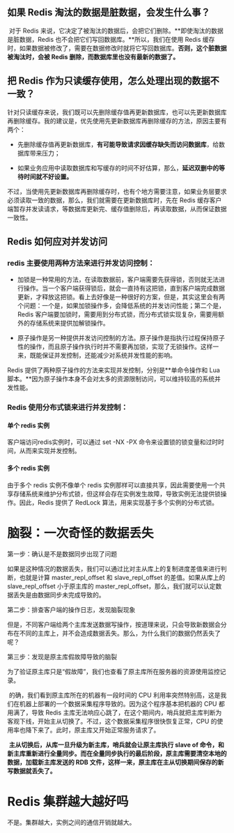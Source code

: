 ## 如果 Redis 淘汰的数据是脏数据，会发生什么事？

​	对于 Redis 来说，它决定了被淘汰的数据后，会把它们删除。**即使淘汰的数据是脏数据，Redis 也不会把它们写回数据库。**所以，我们在使用 Redis 缓存时，如果数据被修改了，需要在数据修改时就将它写回数据库。**否则，这个脏数据被淘汰时，会被 Redis 删除，而数据库里也没有最新的数据了。**



## 把 Redis 作为只读缓存使用，怎么处理出现的数据不一致？

针对只读缓存来说，我们既可以先删除缓存值再更新数据库，也可以先更新数据库再删除缓存。我的建议是，优先使用先更新数据库再删除缓存的方法，原因主要有两个：

- 先删除缓存值再更新数据库，**有可能导致请求因缓存缺失而访问数据库**，给数据库带来压力；

- 如果业务应用中读取数据库和写缓存的时间不好估算，那么，**延迟双删中的等待时间就不好设置。**

不过，当使用先更新数据库再删除缓存时，也有个地方需要注意，如果业务层要求必须读取一致的数据，那么，我们就需要在更新数据库时，先在 Redis 缓存客户端暂存并发读请求，等数据库更新完、缓存值删除后，再读取数据，从而保证数据一致性。





## Redis 如何应对并发访问

### redis 主要使用两种方法来进行并发访问控制：

- 加锁是一种常用的方法，在读取数据前，客户端需要先获得锁，否则就无法进行操作。当一个客户端获得锁后，就会一直持有这把锁，直到客户端完成数据更新，才释放这把锁。看上去好像是一种很好的方案，但是，其实这里会有两个问题：一个是，如果加锁操作多，会降低系统的并发访问性能；第二个是，Redis 客户端要加锁时，需要用到分布式锁，而分布式锁实现复杂，需要用额外的存储系统来提供加解锁操作。

- 原子操作是另一种提供并发访问控制的方法。原子操作是指执行过程保持原子性的操作，而且原子操作执行时并不需要再加锁，实现了无锁操作。这样一来，既能保证并发控制，还能减少对系统并发性能的影响。



Redis 提供了两种原子操作的方法来实现并发控制，分别是**单命令操作和 Lua 脚本。**因为原子操作本身不会对太多的资源限制访问，可以维持较高的系统并发性能。



### Redis 使用分布式锁来进行并发控制：

#### 单个 redis 实例

客户端访问redis实例时，可以通过 set -NX -PX 命令来设置锁的锁变量和过时时间，从而来实现并发控制。

#### 多个 redis 实例

由于多个 redis 实例不像单个 redis 实例那样可以直接共享，因此需要使用一个共享存储系统来维护分布式锁，但这样会存在实例发生故障，导致实例无法提供锁操作。因此，Redis 提供了 RedLock 算法，用来实现基于多个实例的分布式锁。





# 脑裂：一次奇怪的数据丢失 

第一步：确认是不是数据同步出现了问题

​	如果是这种情况的数据丢失，我们可以通过比对主从库上的复制进度差值来进行判断，也就是计算 master_repl_offset 和 slave_repl_offset 的差值。如果从库上的 slave_repl_offset 小于原主库的 master_repl_offset，那么，我们就可以认定数据丢失是由数据同步未完成导致的。

第二步：排查客户端的操作日志，发现脑裂现象

​	但是，不同客户端给两个主库发送数据写操作，按道理来说，只会导致新数据会分布在不同的主库上，并不会造成数据丢失。那么，为什么我们的数据仍然丢失了呢？

第三步：发现是原主库假故障导致的脑裂

​	为了验证原主库只是“假故障”，我们也查看了原主库所在服务器的资源使用监控记录。

​	的确，我们看到原主库所在的机器有一段时间的 CPU 利用率突然特别高，这是我们在机器上部署的一个数据采集程序导致的。因为这个程序基本把机器的 CPU 都用满了，导致 Redis 主库无法响应心跳了，在这个期间内，哨兵就把主库判断为客观下线，开始主从切换了。不过，这个数据采集程序很快恢复正常，CPU 的使用率也降下来了。此时，原主库又开始正常服务请求了。

​	**主从切换后，从库一旦升级为新主库，哨兵就会让原主库执行 slave of 命令，和新主库重新进行全量同步。而在全量同步执行的最后阶段，原主库需要清空本地的数据，加载新主库发送的 RDB 文件，这样一来，原主库在主从切换期间保存的新写数据就丢失了。**





# Redis 集群越大越好吗

不是。集群越大，实例之间的通信开销就越大。